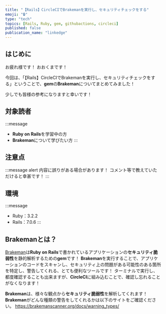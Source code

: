 ```yaml
---
title: "【Rails】CircleCIでBrakemanを実行し、セキュリティチェックをする"
emoji: "🔒"
type: "tech"
topics: [Rails, Ruby, gem, githubactions, circleci]
published: false
publication_name: "linkedge"
---
```

## はじめに
お疲れ様です！
おおくまです！

今回は、「【Rails】CircleCIでBrakemanを実行し、セキュリティチェックをする」ということで、**gem**の**Brakeman**についてまとめてみました！

少しでも皆様の参考になりますと幸いです！

## 対象読者
:::message
- **Ruby on Rails**を学習中の方
- **Brakeman**について学びたい方
:::

## 注意点
:::message alert
内容に誤りがある場合があります！
コメント等で教えていただけると幸甚です！
:::

## 環境
:::message
- Ruby：3.2.2
- Rails：7.0.6
:::

## Brakemanとは？
[Brakeman](https://brakemanscanner.org/)は**Ruby on Rails**で書かれているアプリケーションの**セキュリティ脆弱性**を静的解析するための**gem**です！
**Brakeman**を実行することで、アプリケーションのコードをスキャンし、セキュリティ上の問題がある可能性のある箇所を特定し、警告してくれる、とても便利なツールです！
ターミナルで実行し、都度確認することも出来ますが、**CircleCI**に組み込むことで、確認し忘れることがなくなります！

**Brakeman**は、様々な観点から**セキュリティ脆弱性**を解析してくれます！
**Brakeman**がどんな種類の警告をしてくれるかは以下のサイトをご確認ください。
https://brakemanscanner.org/docs/warning_types/
